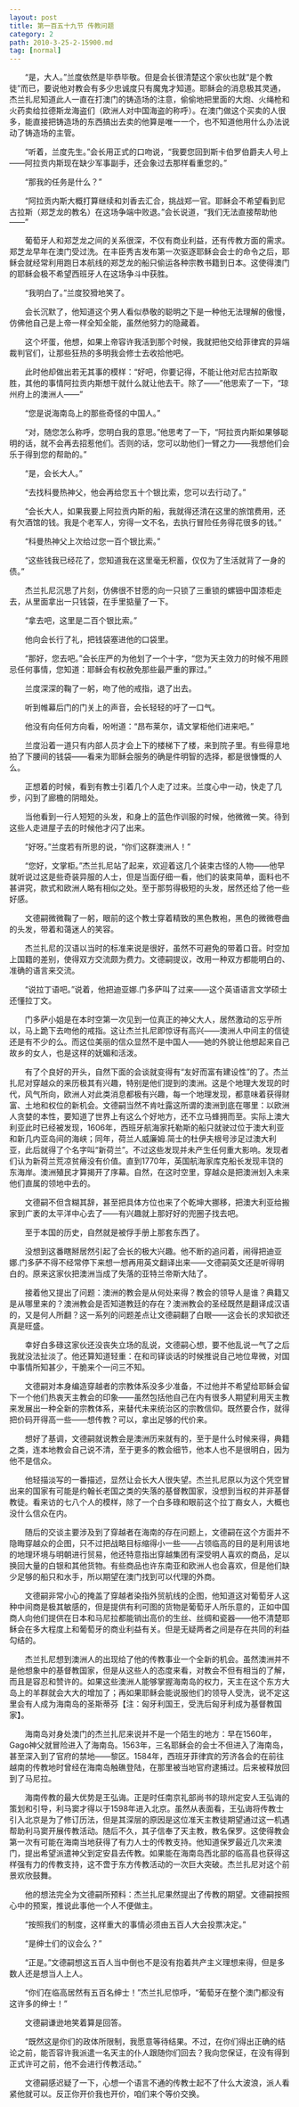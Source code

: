 ```yaml
---
layout: post
title: 第一百五十九节 传教问题
category: 2
path: 2010-3-25-2-15900.md
tag: [normal]
---
```


　　“是，大人。”兰度依然是毕恭毕敬。但是会长很清楚这个家伙也就“是个教徒”而已，要说他对教会有多少忠诚度只有魔鬼才知道。耶稣会的消息极其灵通，杰兰扎尼知道此人一直在打澳门的铸造场的注意，偷偷地把里面的大炮、火绳枪和火药卖给拉德斯龙海盗们（欧洲人对中国海盗的称呼）。在澳门做这个买卖的人很多，能直接把铸造场的东西搞出去卖的他算是唯一一个，也不知道他用什么办法说动了铸造场的主管。

　　“听着，兰度先生。”会长用正式的口吻说，“我要您回到斯卡伯罗伯爵夫人号上——阿拉贡内斯现在缺少军事副手，还会象过去那样看重您的。”

　　“那我的任务是什么？”

　　“阿拉贡内斯大概打算继续和刘香去汇合，挑战郑一官。耶稣会不希望看到尼古拉斯（郑芝龙的教名）在这场争端中败退。”会长说道，“我们无法直接帮助他——”

　　葡萄牙人和郑芝龙之间的关系很深，不仅有商业利益，还有传教方面的需求。郑芝龙早年在澳门受过洗。在丰臣秀吉发布第一次驱逐耶稣会会士的命令之后，耶稣会就经常利用跑日本航线的郑芝龙的船只偷运各种宗教书籍到日本。这使得澳门的耶稣会极不希望西班牙人在这场争斗中获胜。

　　“我明白了。”兰度狡猾地笑了。

　　会长沉默了，他知道这个男人看似恭敬的聪明之下是一种他无法理解的傲慢，仿佛他自己是上帝一样全知全能，虽然他努力的隐藏着。

　　这个坏蛋，他想，如果上帝容许我活到那个时候，我就把他交给菲律宾的异端裁判官们，让那些狂热的多明我会修士去收拾他吧。

　　此时他却做出若无其事的模样：“好吧，你要记得，不能让他对尼古拉斯取胜，其他的事情阿拉贡内斯想干就什么就让他去干。除了——”他思索了一下，“琼州府上的澳洲人——”

　　“您是说海南岛上的那些奇怪的中国人。”

　　“对，随您怎么称呼，您明白我的意思。”他思考了一下，“阿拉贡内斯如果够聪明的话，就不会再去招惹他们。否则的话，您可以助他们一臂之力——我想他们会乐于得到您的帮助的。”

　　“是，会长大人。”

　　“去找科曼热神父，他会再给您五十个银比索，您可以去行动了。”

　　“会长大人，如果我要上阿拉贡内斯的船，我就得还清在这里的旅馆费用，还有欠酒馆的钱。我是个老军人，穷得一文不名，去执行冒险任务得花很多的钱。”

　　“科曼热神父上次给过您一百个银比索。”

　　“这些钱我已经花了，您知道我在这里毫无积蓄，仅仅为了生活就背了一身的债。”

　　杰兰扎尼沉思了片刻，仿佛很不甘愿的向一只锁了三重锁的螺钿中国漆柜走去，从里面拿出一只钱袋，在手里掂量了一下。

　　“拿去吧，这里是二百个银比索。”

　　他向会长行了礼，把钱袋塞进他的口袋里。

　　“那好，您去吧。”会长庄严的为他划了一个十字，“您为天主效力的时候不用顾忌任何事情，您知道：耶稣会有权赦免那些最严重的罪过。”

　　兰度深深的鞠了一躬，吻了他的戒指，退了出去。

　　听到帷幕后门的门关上的声音，会长轻轻的吁了一口气。

　　他没有向任何方向看，吩咐道：“昂布莱尔，请文掌柜他们进来吧。”

　　兰度沿着一道只有内部人员才会上下的楼梯下了楼，来到院子里。有些得意地拍了下腰间的钱袋——看来为耶稣会服务的确是件明智的选择，都是很慷慨的人么。

　　正想着的时候，看到有教士引着几个人走了过来。兰度心中一动，快走了几步，闪到了廊檐的阴暗处。

　　当他看到一行人短短的头发，和身上的蓝色作训服的时候，他微微一笑。待到这些人走进屋子去的时候他才闪了出来。

　　“好呀。”兰度若有所思的说，“你们这群澳洲人！”

　　“您好，文掌柜。”杰兰扎尼站了起来，欢迎着这几个装束古怪的人物——他早就听说过这是些奇装异服的人士，但是当面仔细一看，他们的装束简单，面料也不甚讲究，款式和欧洲人略有相似之处。至于那剪得极短的头发，居然还给了他一些好感。

　　文德嗣微微鞠了一躬，眼前的这个教士穿着精致的黑色教袍，黑色的微微卷曲的头发，带着和蔼迷人的笑容。

　　杰兰扎尼的汉语以当时的标准来说是很好，虽然不可避免的带着口音。时空加上国籍的差别，使得双方交流颇为费力。文德嗣提议，改用一种双方都能明白的、准确的语言来交流。

　　“说拉丁语吧。”说着，他把迪亚娜.门多萨叫了过来——这个英语语言文学硕士还懂拉丁文。

　　门多萨小姐是在本时空第一次见到一位真正的神父大人，居然激动的忘乎所以，马上跪下去吻他的戒指。这让杰兰扎尼即惊讶有高兴——澳洲人中间主的信徒还是有不少的么。而这位美丽的信众显然不是中国人——她的外貌让他想起来自己故乡的女人，也是这样的妩媚和活泼。

　　有了个良好的开头，自然下面的会谈就变得有“友好而富有建设性”的了。杰兰扎尼对穿越众的来历极其有兴趣，特别是他们提到的澳洲。这是个地理大发现的时代，风气所向，欧洲人对此类消息都极有兴趣，每一个地理发现，都意味着获得财富、土地和权位的新机会。文德嗣当然不肯吐露这所谓的澳洲到底在哪里：以欧洲人贪婪的本性，要知道了世界上有这么个好地方，还不立马蜂拥而至。实际上澳大利亚此时已经被发现，1606年，西班牙航海家托勒斯的船只就驶过位于澳大利亚和新几内亚岛间的海峡；同年，荷兰人威廉姆.简士的杜伊夫根号涉足过澳大利亚，此后就得了个名字叫“新荷兰”。不过这些发现并未产生任何重大影响。发现者们认为新荷兰荒凉贫瘠没有价值。直到1770年，英国航海家库克船长发现丰饶的东海岸。澳洲殖民才算揭开了序幕。自然，在这时空里，穿越众是把澳洲划入未来他们直属的领地中去的。

　　文德嗣不但含糊其辞，甚至把具体方位也来了个乾坤大挪移，把澳大利亚给搬家到广袤的太平洋中心去了——有兴趣就上那好好的兜圈子找去吧。

　　至于本国的历史，自然就是被俘手册上那套东西了。

　　没想到这番瞎掰居然引起了会长的极大兴趣。他不断的追问着，闹得把迪亚娜.门多萨不得不经常停下来想一想再用英文翻译出来——文德嗣英文还是听得明白的。原来这家伙把澳洲当成了失落的亚特兰帝斯大陆了。

　　接着他又提出了问题：澳洲的教会是从何处来得？教会的领导人是谁？典籍又是从哪里来的？澳洲教会是否知道教廷的存在？澳洲教会的圣经既然是翻译成汉语的，又是何人所翻？这一系列的问题差点让文德嗣翻了白眼——这会长的求知欲还真是旺盛。

　　幸好白多碌这家伙还没丧失立场的乱说，文德嗣心想，要不他乱说一气了之后我就没法扯淡了。他还算知道轻重：在和司铎谈话的时候推说自己地位卑微，对国中事情所知甚少，干脆来个一问三不知。

　　文德嗣对本身编造穿越者的宗教体系没多少准备，不过他并不希望给耶稣会留下一个他们热衷天主教会的印象——虽然包括他自己在内有很多人期望利用天主教来发展出一种全新的宗教体系，来替代未来统治区的宗教信仰。既然要合作，就得把价码开得高一些——想传教？可以，拿出足够的代价来。

　　想好了基调，文德嗣就说教会是澳洲历来就有的，至于是什么时候来得，典籍之类，连本地教会自己说不清，至于更多的教会细节，他本人也不是很明白，因为他不是信众。

　　他轻描淡写的一番描述，显然让会长大人很失望。杰兰扎尼原以为这个凭空冒出来的国家有可能是约翰长老国之类的失落的基督教国家，没想到当权的并非基督教徒。看来访的七八个人的模样，除了一个白多碌和眼前这个拉丁裔女人，大概也没什么信众在内。

　　随后的交谈主要涉及到了穿越者在海南的存在问题上，文德嗣在这个方面并不隐晦穿越众的企图，只不过把战略目标缩得小一些——占领临高的目的是利用该地的地理环境与明朝进行贸易，他还特意指出穿越集团有深受明人喜欢的商品，足以换回大量的白银和其他货物。有些商品也许东南亚和欧洲人也会喜欢，但是他们缺少足够的船只和水手，所以期望在澳门找到可以代理的外商。

　　文德嗣非常小心的掩盖了穿越者染指外贸航线的企图，他知道这对葡萄牙人这种中间商是极其敏感的，但是提供有利可图的货物是葡萄牙人所乐意的，正如中国商人向他们提供在日本和马尼拉都能销出高价的生丝、丝绸和瓷器——他不清楚耶稣会在多大程度上和葡萄牙的商业利益有关。但是无疑两者之间是存在共同的利益勾结的。

　　杰兰扎尼想到澳洲人的出现给了他的传教事业一个全新的机会。虽然澳洲并不是他想象中的基督教国家，但是从这些人的态度来看，对教会不但有相当的了解，而且是容忍和赞许的。如果这些澳洲人能够掌握海南岛的权力，天主在这个东方大岛上的羊群就会大大的增加了；再如果耶稣会能说服他们的领导人受洗，说不定这里会有人成为海南岛的圣斯蒂芬【注：匈牙利国王，受洗后匈牙利成为基督教国家】。

　　海南岛对身处澳门的杰兰扎尼来说并不是一个陌生的地方：早在1560年，Gago神父就冒险进入了海南岛。1563年，三名耶稣会的会士不但进入了海南岛，甚至深入到了官府的禁地——黎区。1584年，西班牙菲律宾的芳济各会的在前往越南的传教地时曾经在海南岛触礁登陆，在那里被当地官府逮捕过。后来被释放回到了马尼拉。

　　海南传教的最大优势是王弘诲。正是时任南京礼部尚书的琼州定安人王弘诲的策划和引导，利马窦才得以于1598年进入北京。虽然从表面看，王弘诲将传教士引入北京是为了修订历法，但是其深层的原因是这位准天主教徒期望通过这一机遇帮助利马窦开展传教活动。随后不久，其子信奉了天主教，教名保罗。这使得教会第一次有可能在海南当地获得了有力人士的传教支持。他知道保罗最近几次来澳门，提出希望派遣神父到定安县去传教。如果能在海南岛西北部的临高县也获得这样强有力的传教支持，这不啻于东方传教活动的一次巨大突破。杰兰扎尼对这个前景欢欣鼓舞。

　　他的想法完全为文德嗣所预料：杰兰扎尼果然提出了传教的期望。文德嗣按照心中的预案，推说此事他一个人不便做主。

　　“按照我们的制度，这样重大的事情必须由五百人大会投票决定。”

　　“是绅士们的议会么？”

　　“正是。”文德嗣想这五百人当中倒也不是没有抱着共产主义理想来得，但是多数人还是想当人上人。

　　“你们在临高居然有五百名绅士！”杰兰扎尼惊呼，“葡萄牙在整个澳门都没有这许多的绅士！”

　　文德嗣谦逊地笑着算是回答。

　　“既然这是你们的政体所限制，我愿意等待结果。不过，在你们得出正确的结论之前，能否容许我派遣一名天主的仆人跟随你们回去？我向您保证，在没有得到正式许可之前，他不会进行传教活动。”

　　文德嗣感迟疑了一下，心想一个语言不通的传教士起不了什么大波浪，派人看紧他就可以。反正你开价我也开价，咱们来个等价交换。
